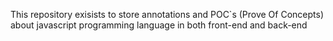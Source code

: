 This repository exisists to store annotations and POC`s (Prove Of Concepts) about javascript programming language in both front-end and back-end